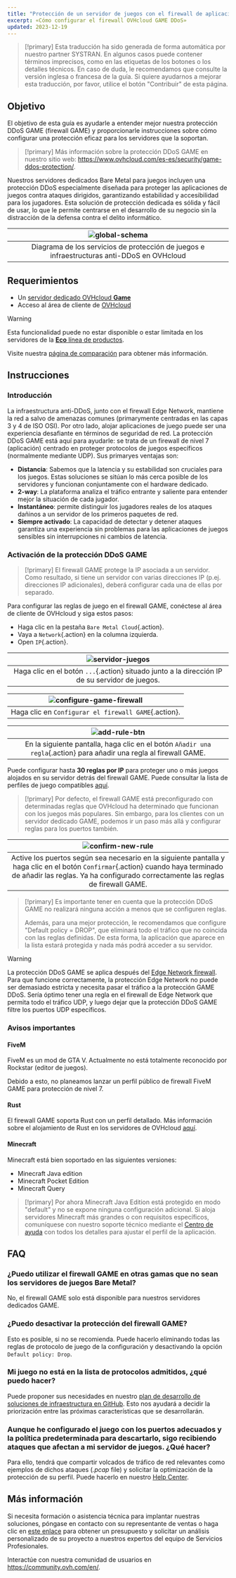 ```yaml
---
title: "Protección de un servidor de juegos con el firewall de aplicaciones"
excerpt: «Cómo configurar el firewall OVHcloud GAME DDoS»
updated: 2023-12-19
---
```


> [!primary]
> Esta traducción ha sido generada de forma automática por nuestro partner SYSTRAN. En algunos casos puede contener términos imprecisos, como en las etiquetas de los botones o los detalles técnicos. En caso de duda, le recomendamos que consulte la versión inglesa o francesa de la guía. Si quiere ayudarnos a mejorar esta traducción, por favor, utilice el botón "Contribuir" de esta página.
>

## Objetivo

El objetivo de esta guía es ayudarle a entender mejor nuestra protección DDoS GAME (firewall GAME) y proporcionarle instrucciones sobre cómo configurar una protección eficaz para los servidores que la soportan.

> [!primary]
> Más información sobre la protección DDoS GAME en nuestro sitio web: <https://www.ovhcloud.com/es-es/security/game-ddos-protection/>.
> 

Nuestros servidores dedicados Bare Metal para juegos incluyen una protección DDoS especialmente diseñada para proteger las aplicaciones de juegos contra ataques dirigidos, garantizando estabilidad y accesibilidad para los jugadores. Esta solución de protección dedicada es sólida y fácil de usar, lo que le permite centrarse en el desarrollo de su negocio sin la distracción de la defensa contra el delito informático.

| ![global-schema](images/global_schema_focus_game.png) |
|:--:|
| Diagrama de los servicios de protección de juegos e infraestructuras anti-DDoS en OVHcloud |

## Requerimientos

- Un [servidor dedicado OVHcloud **Game**](https://www.ovhcloud.com/es-es/bare-metal/prices/#filterType=range_element&filterValue=game#filterType=range_element&filterValue=game)
- Acceso al área de cliente de [OVHcloud](/links/manager)

> [!warning]
> Esta funcionalidad puede no estar disponible o estar limitada en los servidores de la [**Eco** línea de productos](https://eco.ovhcloud.com/es-es/about/).
>
> Visite nuestra [página de comparación](https://eco.ovhcloud.com/es-es/compare/) para obtener más información.

## Instrucciones

### Introducción

La infraestructura anti-DDoS, junto con el firewall Edge Network, mantiene la red a salvo de amenazas comunes (primarymente centradas en las capas 3 y 4 de ISO OSI). Por otro lado, alojar aplicaciones de juego puede ser una experiencia desafiante en términos de seguridad de red. La protección DDoS GAME está aquí para ayudarle: se trata de un firewall de nivel 7 (aplicación) centrado en proteger protocolos de juegos específicos (normalmente mediante UDP). Sus primaryes ventajas son:

- **Distancia**: Sabemos que la latencia y su estabilidad son cruciales para los juegos. Estas soluciones se sitúan lo más cerca posible de los servidores y funcionan conjuntamente con el hardware dedicado.
- **2-way**: La plataforma analiza el tráfico entrante y saliente para entender mejor la situación de cada jugador.
- **Instantáneo**: permite distinguir los jugadores reales de los ataques dañinos a un servidor de los primeros paquetes de red.
- **Siempre activado**: La capacidad de detectar y detener ataques garantiza una experiencia sin problemas para las aplicaciones de juegos sensibles sin interrupciones ni cambios de latencia.

### Activación de la protección DDoS GAME

> [!primary]
> El firewall GAME protege la IP asociada a un servidor. Como resultado, si tiene un servidor con varias direcciones IP (p.ej. direcciones IP adicionales), deberá configurar cada una de ellas por separado.
>

Para configurar las reglas de juego en el firewall GAME, conéctese al área de cliente de OVHcloud y siga estos pasos:

- Haga clic en la pestaña `Bare Metal Cloud`{.action}.
- Vaya a `Network`{.action} en la columna izquierda.
- Open `IP`{.action}.

| ![servidor-juegos](images/firewall_game_01_blur.png) |
|:--:|
| Haga clic en el botón `...`{.action} situado junto a la dirección IP de su servidor de juegos. |

| ![configure-game-firewall](images/firewall_game_02.png) |
|:--:|
| Haga clic en `Configurar el firewall GAME`{.action}. |


| ![add-rule-btn](images/firewall_game_03.png) |
|:--:|
| En la siguiente pantalla, haga clic en el botón `Añadir una regla`{.action} para añadir una regla al firewall GAME. |


Puede configurar hasta **30 reglas por IP** para proteger uno o más juegos alojados en su servidor detrás del firewall GAME. Puede consultar la lista de perfiles de juego compatibles [aquí](https://www.ovhcloud.com/es-es/security/game-ddos-protection/).

> [!primary]
> Por defecto, el firewall GAME está preconfigurado con determinadas reglas que OVHcloud ha determinado que funcionan con los juegos más populares. Sin embargo, para los clientes con un servidor dedicado GAME, podemos ir un paso más allá y configurar reglas para los puertos también.
> 

| ![confirm-new-rule](images/firewall_game_04.png) |
|:--:|
| Active los puertos según sea necesario en la siguiente pantalla y haga clic en el botón `Confirmar`{.action} cuando haya terminado de añadir las reglas. Ya ha configurado correctamente las reglas de firewall GAME. |

> [!primary]
> Es importante tener en cuenta que la protección DDoS GAME no realizará ninguna acción a menos que se configuren reglas.
>
> Además, para una mejor protección, le recomendamos que configure "Default policy = DROP", que eliminará todo el tráfico que no coincida con las reglas definidas. De esta forma, la aplicación que aparece en la lista estará protegida y nada más podrá acceder a su servidor.
> 

> [!warning]
> La protección DDoS GAME se aplica después del [Edge Network firewall](/pages/bare_metal_cloud/dedicated_servers/firewall_network). Para que funcione correctamente, la protección Edge Network no puede ser demasiado estricta y necesita pasar el tráfico a la protección GAME DDoS. Sería óptimo tener una regla en el firewall de Edge Network que permita todo el tráfico UDP, y luego dejar que la protección DDoS GAME filtre los puertos UDP específicos.
>

### Avisos importantes

#### FiveM

FiveM es un mod de GTA V. Actualmente no está totalmente reconocido por Rockstar (editor de juegos).

Debido a esto, no planeamos lanzar un perfil público de firewall FiveM GAME para protección de nivel 7.

#### Rust

El firewall GAME soporta Rust con un perfil detallado. Más información sobre el alojamiento de Rust en los servidores de OVHcloud [aquí](https://www.ovhcloud.com/es-es/bare-metal/game/rust-server/).

#### Minecraft

Minecraft está bien soportado en las siguientes versiones:

- Minecraft Java edition 
- Minecraft Pocket Edition
- Minecraft Query

> [!primary]
> Por ahora Minecraft Java Edition está protegido en modo "default" y no se expone ninguna configuración adicional. Si aloja servidores Minecraft más grandes o con requisitos específicos, comuníquese con nuestro soporte técnico mediante el [Centro de ayuda](https://help.ovhcloud.com/csm?id=csm_get_help) con todos los detalles para ajustar el perfil de la aplicación.
>

## FAQ

### ¿Puedo utilizar el firewall GAME en otras gamas que no sean los servidores de juegos Bare Metal?

No, el firewall GAME solo está disponible para nuestros servidores dedicados GAME.

### ¿Puedo desactivar la protección del firewall GAME?

Esto es posible, si no se recomienda. Puede hacerlo eliminando todas las reglas de protocolo de juego de la configuración y desactivando la opción `Default policy: Drop`.

### Mi juego no está en la lista de protocolos admitidos, ¿qué puedo hacer?

Puede proponer sus necesidades en nuestro [plan de desarrollo de soluciones de infraestructura en GitHub](https://github.com/orgs/ovh/projects/16/views/14). Esto nos ayudará a decidir la priorización entre las próximas características que se desarrollarán.

### Aunque he configurado el juego con los puertos adecuados y la política predeterminada para descartarlo, sigo recibiendo ataques que afectan a mi servidor de juegos. ¿Qué hacer?

Para ello, tendrá que compartir volcados de tráfico de red relevantes como ejemplos de dichos ataques (*.pcap* file) y solicitar la optimización de la protección de su perfil. Puede hacerlo en nuestro [Help Center](https://help.ovhcloud.com/csm?id=csm_get_help).

## Más información <a name="go-further"></a>

Si necesita formación o asistencia técnica para implantar nuestras soluciones, póngase en contacto con su representante de ventas o haga clic en [este enlace](/links/professional-services) para obtener un presupuesto y solicitar un análisis personalizado de su proyecto a nuestros expertos del equipo de Servicios Profesionales.

Interactúe con nuestra comunidad de usuarios en <https://community.ovh.com/en/>.